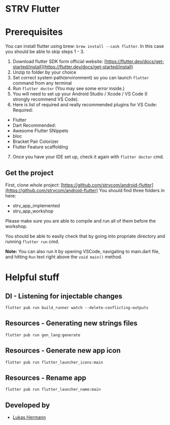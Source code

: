 # STRV Flutter

Prerequisites
=============

You can install flutter using brew: `brew install --cask flutter`. In this case you should be able to skip steps 1 - 3.

1) Download flutter SDK form official website: [https://flutter.dev/docs/get-started/install](https://flutter.dev/docs/get-started/install) 
2) Unzip to folder by your choice
3) Set correct system path(environment) so you can launch `flutter` command from any terminal
4) Run `flutter doctor` (You may see some error inside.)
5) You will need to set up your Android Studio / Xcode / VS Code (I strongly recommend VS Code).
6) Here is list of required and really recommended plugins for VS Code:
  Required:
  - Flutter
  - Dart
  Recommended:
  - Awesome Flutter SNippets
  - bloc
  - Bracket Pair Colorizer
  - Flutter Feature scaffolding
  
7) Once you have your IDE set up, check it again with `flutter doctor` cmd.

## Get the project
First, clone whole project: [https://github.com/strvcom/android-flutter](https://github.com/strvcom/android-flutter)
You should find three folders in here:
- strv_app_implemented
- strv_app_workshop

Please make sure you are able to compile and run all of them before the workshop.

You should be able to easily check that by going into propriate directory and running `flutter run` cmd.

**Note:** You can also run it by opening VSCode, navigating to main.dart file, and hitting `Run` text right above the `void main()` method.

# Helpful stuff

## DI - Listening for injectable changes
```
flutter pub run build_runner watch --delete-conflicting-outputs
```

## Resources - Generating new strings files
```
flutter pub run gen_lang:generate
```

## Resources - Generate new app icon
```
flutter pub run flutter_launcher_icons:main
```

## Resources - Rename app
```
flutter pub run flutter_launcher_name:main
```
## Developed by
- [Lukas Hermann](mailto:lukas.hermann@strv.com)